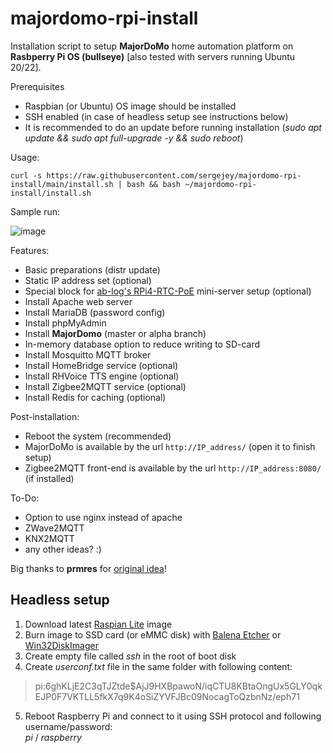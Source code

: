 # majordomo-rpi-install

Installation script to setup __MajorDoMo__ home automation platform on __Rasbperry Pi OS (bullseye)__ [also tested with servers running Ubuntu 20/22].

Prerequisites
* Raspbian (or Ubuntu) OS image should be installed
* SSH enabled (in case of headless setup see instructions below)
* It is recommended to do an update before running installation
  (_sudo apt update && sudo apt full-upgrade -y && sudo reboot_)

Usage:
```
curl -s https://raw.githubusercontent.com/sergejey/majordomo-rpi-install/main/install.sh | bash && bash ~/majordomo-rpi-install/install.sh
```

Sample run:

![image](https://user-images.githubusercontent.com/412987/234350604-646cfc11-2799-43f8-abe8-3104c9a79716.png)

Features:
* Basic preparations (distr update)
* Static IP address set (optional)
* Special block for [ab-log's RPi4-RTC-PoE](https://ab-log.ru/forum/viewtopic.php?f=1&t=1895) mini-server setup (optional)  
* Install Apache web server
* Install MariaDB (password config)
* Install phpMyAdmin  
* Install __MajorDomo__ (master or alpha branch)
* In-memory database option to reduce writing to SD-card
* Install Mosquitto MQTT broker
* Install HomeBridge service (optional)
* Install RHVoice TTS engine (optional)
* Install Zigbee2MQTT service (optional)
* Install Redis for caching (optional)

Post-installation:
* Reboot the system (recommended)
* MajorDoMo is available by the url ``http://IP_address/`` (open it to finish setup)
* Zigbee2MQTT front-end is available by the url ``http://IP_address:8080/`` (if installed)

To-Do:
* Option to use nginx instead of apache
* ZWave2MQTT
* KNX2MQTT
* any other ideas? :)

Big thanks to **prmres** for [original idea](https://mjdm.ru/forum/viewtopic.php?p=92843#p92843)!

## Headless setup

1. Download latest [Raspian Lite](https://downloads.raspberrypi.org/raspios_lite_armhf/images/) image
2. Burn image to SSD card (or eMMC disk) with [Balena Etcher](https://www.balena.io/etcher/) or [Win32DiskImager](https://sourceforge.net/projects/win32diskimager/)
3. Create empty file called _ssh_ in the root of boot disk
4. Create _userconf.txt_ file in the same folder with following content:
>pi:$6$ghKLjE2C3qTJZtde$AjJ9HXBpawoN/iqCTU8KBtaOngUx5GLY0qkEJP0F7VKTLL5fkX7q9K4oSiZYVFJBc09NocagToQzbnNz/eph71
5. Reboot Raspberry Pi and connect to it using SSH protocol and following username/password:  
   _pi_ / _raspberry_